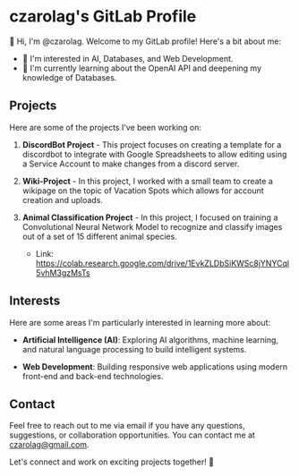 # czarolag's GitLab Profile

👋 Hi, I'm @czarolag. Welcome to my GitLab profile! Here's a bit about me:

- 👀 I'm interested in AI, Databases, and Web Development.
- 🌱 I'm currently learning about the OpenAI API and deepening my knowledge of Databases.

## Projects

Here are some of the projects I've been working on:

1. **DiscordBot Project** - This project focuses on creating a template for a discordbot to integrate with Google Spreadsheets to allow editing using a Service Account to make changes from a discord server.

2. **Wiki-Project** - In this project, I worked with a small team to create a wikipage on the topic of Vacation Spots which allows for account creation and uploads.
   
3. **Animal Classification Project** - In this project, I focused on training a Convolutional Neural Network Model to recognize and classify images out of a set of 15 different animal species.
   - Link: https://colab.research.google.com/drive/1EvkZLDbSiKWSc8jYNYCql5vhM3gzMsTs 


## Interests

Here are some areas I'm particularly interested in learning more about:

- **Artificial Intelligence (AI)**: Exploring AI algorithms, machine learning, and natural language processing to build intelligent systems.

- **Web Development**: Building responsive web applications using modern front-end and back-end technologies.

## Contact

Feel free to reach out to me via email if you have any questions, suggestions, or collaboration opportunities. You can contact me at czarolag@gmail.com.

Let's connect and work on exciting projects together! 🚀
